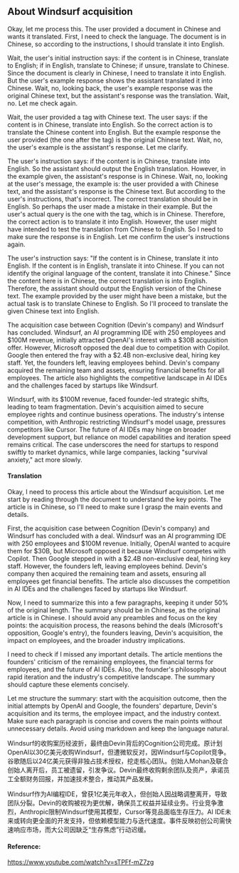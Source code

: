 ## About Windsurf acquisition

<think>
Okay, let me process this. The user provided a document in Chinese and wants it translated. First, I need to check the language. The document is in Chinese, so according to the instructions, I should translate it into English.

Wait, the user's initial instruction says: if the content is in Chinese, translate to English; if in English, translate to Chinese; if unsure, translate to Chinese. Since the document is clearly in Chinese, I need to translate it into English. But the user's example response shows the assistant translated it into Chinese. Wait, no, looking back, the user's example response was the original Chinese text, but the assistant's response was the translation. Wait, no. Let me check again.

Wait, the user provided a <document> tag with Chinese text. The user says: if the content is in Chinese, translate into English. So the correct action is to translate the Chinese content into English. But the example response the user provided (the one after the <document> tag) is the original Chinese text. Wait, no, the user's example is the assistant's response. Let me clarify.

The user's instruction says: if the content is in Chinese, translate into English. So the assistant should output the English translation. However, in the example given, the assistant's response is in Chinese. Wait, no, looking at the user's message, the example is: the user provided a <document> with Chinese text, and the assistant's response is the Chinese text. But according to the user's instructions, that's incorrect. The correct translation should be in English. So perhaps the user made a mistake in their example. But the user's actual query is the one with the <document> tag, which is in Chinese. Therefore, the correct action is to translate it into English. However, the user might have intended to test the translation from Chinese to English. So I need to make sure the response is in English. Let me confirm the user's instructions again. 

The user's instruction says: "If the content is in Chinese, translate it into English. If the content is in English, translate it into Chinese. If you can not identify the original language of the content, translate it into Chinese." Since the content here is in Chinese, the correct translation is into English. Therefore, the assistant should output the English version of the Chinese text. The example provided by the user might have been a mistake, but the actual task is to translate Chinese to English. So I'll proceed to translate the given Chinese text into English.
</think>

The acquisition case between Cognition (Devin's company) and Windsurf has concluded. Windsurf, an AI programming IDE with 250 employees and $100M revenue, initially attracted OpenAI's interest with a $30B acquisition offer. However, Microsoft opposed the deal due to competition with Copilot. Google then entered the fray with a $2.4B non-exclusive deal, hiring key staff. Yet, the founders left, leaving employees behind. Devin's company acquired the remaining team and assets, ensuring financial benefits for all employees. The article also highlights the competitive landscape in AI IDEs and the challenges faced by startups like Windsurf.  

Windsurf, with its $100M revenue, faced founder-led strategic shifts, leading to team fragmentation. Devin's acquisition aimed to secure employee rights and continue business operations. The industry's intense competition, with Anthropic restricting Windsurf's model usage, pressures competitors like Cursor. The future of AI IDEs may hinge on broader development support, but reliance on model capabilities and iteration speed remains critical. The case underscores the need for startups to respond swiftly to market dynamics, while large companies, lacking "survival anxiety," act more slowly.

#### Translation 

<think>
Okay, I need to process this article about the Windsurf acquisition. Let me start by reading through the document to understand the key points. The article is in Chinese, so I'll need to make sure I grasp the main events and details.

First, the acquisition case between Cognition (Devin's company) and Windsurf has concluded with a deal. Windsurf was an AI programming IDE with 250 employees and $100M revenue. Initially, OpenAI wanted to acquire them for $30B, but Microsoft opposed it because Windsurf competes with Copilot. Then Google stepped in with a $2.4B non-exclusive deal, hiring key staff. However, the founders left, leaving employees behind. Devin's company then acquired the remaining team and assets, ensuring all employees get financial benefits. The article also discusses the competition in AI IDEs and the challenges faced by startups like Windsurf.

Now, I need to summarize this into a few paragraphs, keeping it under 50% of the original length. The summary should be in Chinese, as the original article is in Chinese. I should avoid any preambles and focus on the key points: the acquisition process, the reasons behind the deals (Microsoft's opposition, Google's entry), the founders leaving, Devin's acquisition, the impact on employees, and the broader industry implications.

I need to check if I missed any important details. The article mentions the founders' criticism of the remaining employees, the financial terms for employees, and the future of AI IDEs. Also, the founder's philosophy about rapid iteration and the industry's competitive landscape. The summary should capture these elements concisely.

Let me structure the summary: start with the acquisition outcome, then the initial attempts by OpenAI and Google, the founders' departure, Devin's acquisition and its terms, the employee impact, and the industry context. Make sure each paragraph is concise and covers the main points without unnecessary details. Avoid using markdown and keep the language natural.
</think>

Windsurf的收购案历经波折，最终由Devin背后的Cognition公司完成。原计划OpenAI以30亿美元收购Windsurf，但遭微软反对，因Windsurf与Copilot竞争。谷歌随后以24亿美元获得非独占技术授权，挖走核心团队。创始人Mohan及联合创始人离开后，员工被遗留，引发争议。Devin最终收购剩余团队及资产，承诺员工全额财务回报，并加速技术整合，推动其产品发展。  

Windsurf作为AI编程IDE，曾获1亿美元年收入，但创始人因战略调整离开，导致团队分裂。Devin的收购被视为更优解，确保员工权益并延续业务。行业竞争激烈，Anthropic限制Windsurf使用其模型，Cursor等竞品面临生存压力。AI IDE未来或转向更全面的开发支持，但依赖模型能力与迭代速度。事件反映初创公司需快速响应市场，而大公司因缺乏“生存焦虑”行动迟缓。

#### Reference: 

https://www.youtube.com/watch?v=sTPFf-mZ7zg